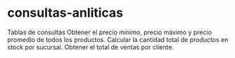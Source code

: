 # consultas-anliticas
Tablas de consultas
Obtener el precio mínimo, precio máximo y precio promedio de todos los productos.
Calcular la cantidad total de productos en stock por sucursal.
Obtener el total de ventas por cliente.
